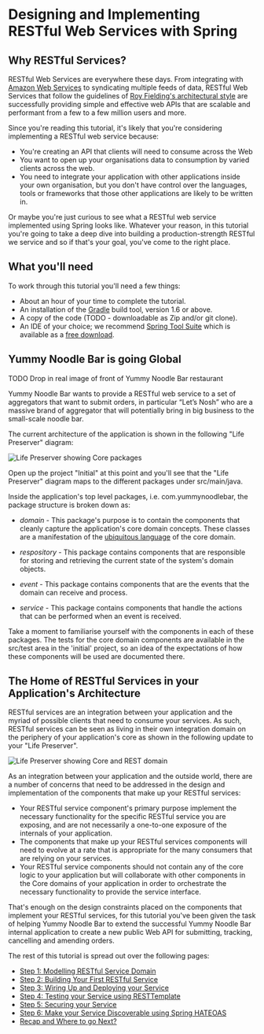 
# Designing and Implementing RESTful Web Services with Spring

## Why RESTful Services?

RESTful Web Services are everywhere these days. From integrating with [Amazon Web Services](http://aws.amazon.com) to syndicating multiple feeds of data, RESTful Web Services that follow the guidelines of [Roy Fielding's architectural style](http://www.ics.uci.edu/~fielding/pubs/dissertation/top.htm) are successfully providing simple and effective web APIs that are scalable and performant from a few to a few million users and more.

Since you're reading this tutorial, it's likely that you're considering implementing a RESTful web service because:

* You're creating an API that clients will need to consume across the Web
* You want to open up your organisations data to consumption by varied clients across the web.
* You need to integrate your application with other applications inside your own organisation, but you don't have control over the languages, tools or frameworks that those other applications are likely to be written in.

Or maybe you're just curious to see what a RESTful web service implemented using Spring looks like. Whatever your reason, in this tutorial you're going to take a deep dive into building a production-strength RESTful we service and so if that's your goal, you've come to the right place. 

## What you'll need

To work through this tutorial you'll need a few things:

* About an hour of your time to complete the tutorial.
* An installation of the [Gradle](http://www.gradle.org) build tool, version 1.6 or above.
* A copy of the code (TODO - downloadable as Zip and/or git clone).
* An IDE of your choice; we recommend [Spring Tool Suite](http://www.springsource.org/sts) which is available as a [free download](http://www.springsource.org/sts).

## Yummy Noodle Bar is going Global

TODO Drop in real image of front of Yummy Noodle Bar restaurant

Yummy Noodle Bar wants to provide a RESTful web service to a set of aggregators that want to submit orders, in particular “Let’s Nosh” who are a massive brand of aggregator that will potentially bring in big business to the small-scale noodle bar.

The current architecture of the application is shown in the following "Life Preserver" diagram:

![Life Preserver showing Core packages](../images/life-preserver-initial.png)

Open up the project "Initial" at this point and you'll see that the "Life Preserver" diagram maps to the different packages under src/main/java. 

Inside the application's top level packages, i.e. com.yummynoodlebar, the package structure is broken down as:

* *domain* - This package's purpose is to contain the components that cleanly capture the application's core domain concepts. These classes are a manifestation of the [ubiquitous language](http://martinfowler.com/bliki/UbiquitousLanguage.html) of the core domain.

* *respository* - This package contains components that are responsible for storing and retrieving the current state of the system's domain objects.

* *event* - This package contains components that are the events that the domain can receive and process.

* *service* - This package contains components that handle the actions that can be performed when an event is received.

Take a moment to familiarise yourself with the components in each of these packages. The tests for the core domain components are available in the src/test area in the 'initial' project, so an idea of the expectations of how these components will be used are documented there.

## The Home of RESTful Services in your Application's Architecture

RESTful services are an integration between your application and the myriad of possible clients that need to consume your services. As such, RESTful services can be seen as living in their own integration domain on the periphery of your application's core as shown in the following update to your "Life Preserver".

![Life Preserver showing Core and REST domain](../images/life-preserver-rest-domain-intro.png)

As an integration between your application and the outside world, there are a number of concerns that need to be addressed in the design and implementation of the components that make up your RESTful services:

* Your RESTful service component's primary purpose implement the necessary functionality for the specific RESTful service you are exposing, and are not necessarily a one-to-one exposure of the internals of your application.
* The components that make up your RESTful services components will need to evolve at a rate that is appropriate for the many consumers that are relying on your services.
* Your RESTful service components should not contain any of the core logic to your application but will collaborate with other components in the Core domains of your application in order to orchestrate the necessary functionality to provide the service interface.

That's enough on the design constraints placed on the components that implement your RESTful services, for this tutorial you've been given the task of helping Yummy Noodle Bar to extend the successful Yummy Noodle Bar internal application to create a new public Web API for submitting, tracking, cancelling and amending orders.

The rest of this tutorial is spread out over the following pages:

* [Step 1: Modelling RESTful Service Domain](page1/README.md)
* [Step 2: Building Your First RESTful Service](page2/README.md)
* [Step 3: Wiring Up and Deploying your Service](page3/README.md)
* [Step 4: Testing your Service using RESTTemplate](page4/README.md)
* [Step 5: Securing your Service](page5/README.md)
* [Step 6: Make your Service Discoverable using Spring HATEOAS](page6/README.md)
* [Recap and Where to go Next?](page7/README.md)


